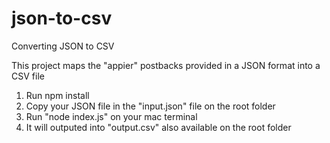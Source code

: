 # json-to-csv
Converting JSON to CSV

This project maps the "appier" postbacks provided in a JSON format into a CSV file

1. Run npm install
2. Copy your JSON file in the "input.json" file on the root folder
3. Run "node index.js" on your mac terminal
4. It will outputed into "output.csv" also available on the root folder
